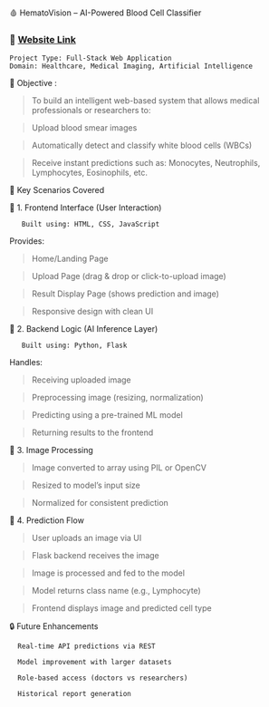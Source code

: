 🩸 HematoVision – AI-Powered Blood Cell Classifier
 ### 🔗 [Website Link](https://kethana0607.github.io/HematoVision/)

    Project Type: Full-Stack Web Application
    Domain: Healthcare, Medical Imaging, Artificial Intelligence

🧠 Objective :

   >  To build an intelligent web-based system that allows medical professionals or researchers to:

   >  Upload blood smear images

   >  Automatically detect and classify white blood cells (WBCs)

   >  Receive instant predictions such as: Monocytes, Neutrophils, Lymphocytes, Eosinophils, etc.


📌 Key Scenarios Covered

🔹 1. Frontend Interface (User Interaction)

       Built using: HTML, CSS, JavaScript

Provides:

   >  Home/Landing Page

   >  Upload Page (drag & drop or click-to-upload image)

   >  Result Display Page (shows prediction and image)

   >  Responsive design with clean UI

🔹 2. Backend Logic (AI Inference Layer)

       Built using: Python, Flask

Handles:

   >  Receiving uploaded image

   >  Preprocessing image (resizing, normalization)

   >  Predicting using a pre-trained ML model

   >  Returning results to the frontend

🔹 3. Image Processing

   >  Image converted to array using PIL or OpenCV

   >  Resized to model’s input size

   >  Normalized for consistent prediction

🔹 4. Prediction Flow

   >  User uploads an image via UI

   >  Flask backend receives the image

   >  Image is processed and fed to the model

   >  Model returns class name (e.g., Lymphocyte)

   >  Frontend displays image and predicted cell type

🔒 Future Enhancements

      Real-time API predictions via REST

      Model improvement with larger datasets

      Role-based access (doctors vs researchers)

      Historical report generation
